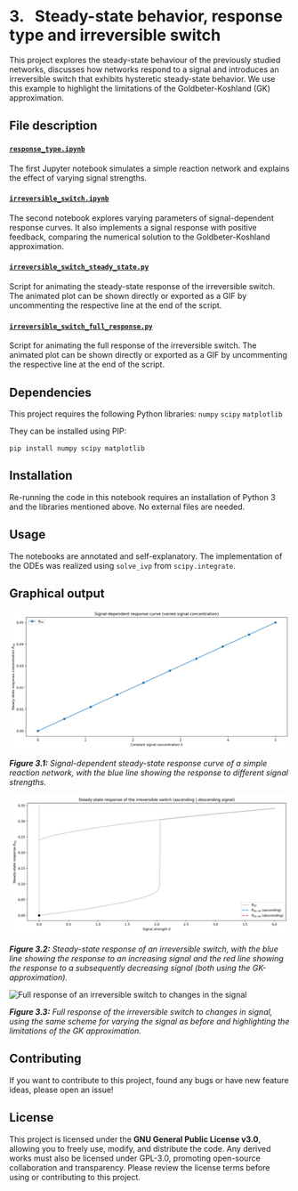 # 3. &nbsp; Steady-state behavior, response type and irreversible switch
This project explores the steady-state behaviour of the previously studied networks, discusses how networks respond to a signal and introduces an irreversible switch that exhibits hysteretic steady-state behavior. We use this example to highlight the limitations of the Goldbeter-Koshland (GK) approximation.

## File description
#### <a href="response_type.ipynb">`response_type.ipynb`</a>
The first Jupyter notebook simulates a simple reaction network and explains the effect of varying signal strengths.

#### <a href="irreversible_switch.ipynb">`irreversible_switch.ipynb`</a>
The second notebook explores varying parameters of signal-dependent response curves. It also implements a signal response with positive feedback, comparing the numerical solution to the Goldbeter-Koshland approximation.

#### <a href="irreversible_switch_steady_state.py">`irreversible_switch_steady_state.py`</a>
Script for animating the steady-state response of the irreversible switch. The animated plot can be shown directly or exported as a GIF by uncommenting the respective line at the end of the script.

#### <a href="irreversible_switch_full_response.py">`irreversible_switch_full_response.py`</a>
Script for animating the full response of the irreversible switch. The animated plot can be shown directly or exported as a GIF by uncommenting the respective line at the end of the script.

## Dependencies
This project requires the following Python libraries:
`numpy`
`scipy`
`matplotlib`

They can be installed using PIP:
```
pip install numpy scipy matplotlib
```

## Installation
Re-running the code in this notebook requires an installation of Python 3 and the libraries mentioned above. No external files are needed.

## Usage
The notebooks are annotated and self-explanatory. The implementation of the ODEs was realized using `solve_ivp` from `scipy.integrate`.

## Graphical output
<img src="output/response_curve.png" alt="Signal-dependent steady-state response curve of a simple reaction network">

***Figure 3.1:** Signal-dependent steady-state response curve of a simple reaction network, with the blue line showing the response to different signal strengths.*

<img src="output/steady_state_response.gif" alt="Steady-state response of an irreversible switch to changes in the signal">

***Figure 3.2:** Steady-state response of an irreversible switch, with the blue line showing the response to an increasing signal and the red line showing the response to a subsequently decreasing signal (both using the GK-approximation).*

<img src="output/full_response.gif" alt="Full response of an irreversible switch to changes in the signal">

***Figure 3.3:** Full response of the irreversible switch to changes in signal, using the same scheme for varying the signal as before and highlighting the limitations of the GK approximation.*

## Contributing
If you want to contribute to this project, found any bugs or have new feature ideas, please open an issue!

## License
This project is licensed under the **GNU General Public License v3.0**, allowing you to freely use, modify, and distribute the code. Any derived works must also be licensed under GPL-3.0, promoting open-source collaboration and transparency. Please review the license terms before using or contributing to this project.

